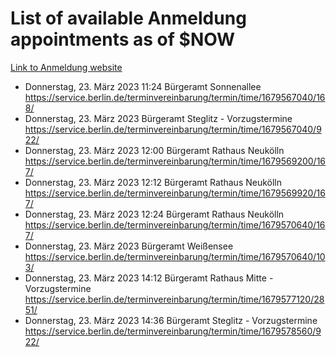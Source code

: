 # List of available Anmeldung appointments as of $NOW
[Link to Anmeldung website](https://service.berlin.de/terminvereinbarung/termin/tag.php?termin=1&anliegen[]=120686&dienstleisterlist=122210,122217,327316,122219,327312,122227,327314,122231,327346,122243,327348,122254,122252,329742,122260,329745,122262,329748,122271,327278,122273,327274,122277,327276,330436,122280,327294,122282,327290,122284,327292,122291,327270,122285,327266,122286,327264,122296,327268,150230,329760,122297,327286,122294,327284,122312,329763,122314,329775,122304,327330,122311,327334,122309,327332,317869,122281,327352,122279,329772,122283,122276,327324,122274,327326,122267,329766,122246,327318,122251,327320,122257,327322,122208,327298,122226,327300&herkunft=http%3A%2F%2Fservice.berlin.de%2Fdienstleistung%2F120686%2F)
- Donnerstag, 23. März 2023 11:24 Bürgeramt Sonnenallee https://service.berlin.de/terminvereinbarung/termin/time/1679567040/168/
- Donnerstag, 23. März 2023  Bürgeramt Steglitz - Vorzugstermine https://service.berlin.de/terminvereinbarung/termin/time/1679567040/922/
- Donnerstag, 23. März 2023 12:00 Bürgeramt Rathaus Neukölln https://service.berlin.de/terminvereinbarung/termin/time/1679569200/167/
- Donnerstag, 23. März 2023 12:12 Bürgeramt Rathaus Neukölln https://service.berlin.de/terminvereinbarung/termin/time/1679569920/167/
- Donnerstag, 23. März 2023 12:24 Bürgeramt Rathaus Neukölln https://service.berlin.de/terminvereinbarung/termin/time/1679570640/167/
- Donnerstag, 23. März 2023  Bürgeramt Weißensee https://service.berlin.de/terminvereinbarung/termin/time/1679570640/103/
- Donnerstag, 23. März 2023 14:12 Bürgeramt Rathaus Mitte - Vorzugstermine https://service.berlin.de/terminvereinbarung/termin/time/1679577120/2851/
- Donnerstag, 23. März 2023 14:36 Bürgeramt Steglitz - Vorzugstermine https://service.berlin.de/terminvereinbarung/termin/time/1679578560/922/
